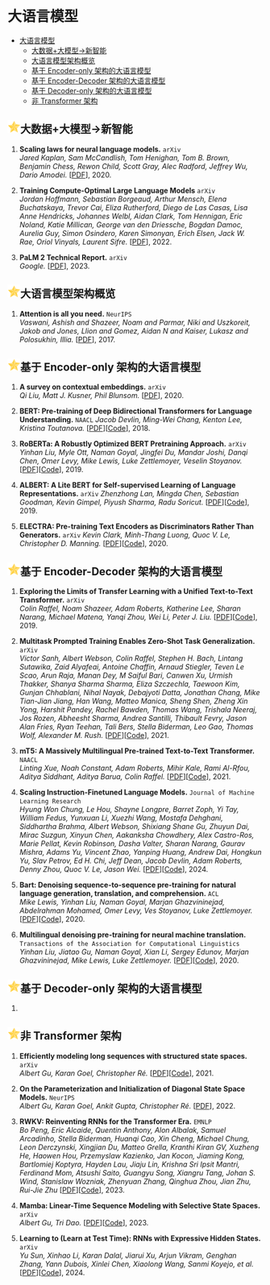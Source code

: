 # 大语言模型

- [大语言模型](#大语言模型)
  - [大数据+大模型→新智能](#大数据大模型新智能)
  - [大语言模型架构概览](#大语言模型架构概览)
  - [基于 Encoder-only 架构的大语言模型](#基于-encoder-only-架构的大语言模型)
  - [基于 Encoder-Decoder 架构的大语言模型](#基于-encoder-decoder-架构的大语言模型)
  - [基于 Decoder-only 架构的大语言模型](#基于-decoder-only-架构的大语言模型)
  - [非 Transformer 架构](#非-transformer-架构)


## <img src="../figure/star.svg" width="25" height="25" />大数据+大模型→新智能
1.  **Scaling laws for neural language models.** `arXiv`    
    *Jared Kaplan, Sam McCandlish, Tom Henighan, Tom B. Brown, Benjamin Chess, Rewon Child, Scott Gray, Alec Radford, Jeffrey Wu, Dario Amodei.* [[PDF](https://arxiv.org/pdf/2001.08361)], 2020.

2.  **Training Compute-Optimal Large Language Models** `arXiv`    
    *Jordan Hoffmann, Sebastian Borgeaud, Arthur Mensch, Elena Buchatskaya, Trevor Cai, Eliza Rutherford, Diego de Las Casas, Lisa Anne Hendricks, Johannes Welbl, Aidan Clark, Tom Hennigan, Eric Noland, Katie Millican, George van den Driessche, Bogdan Damoc, Aurelia Guy, Simon Osindero, Karen Simonyan, Erich Elsen, Jack W. Rae, Oriol Vinyals, Laurent Sifre.* [[PDF](https://arxiv.org/pdf/2203.15556)], 2022.

3.  **PaLM 2 Technical Report.** `arXiv`    
    *Google.* [[PDF](https://arxiv.org/pdf/2305.10403)], 2023.



## <img src="../figure/star.svg" width="25" height="25" />大语言模型架构概览
1.  **Attention is all you need.** `NeurIPS`  
    *Vaswani, Ashish and Shazeer, Noam and Parmar, Niki and Uszkoreit, Jakob and Jones, Llion and Gomez, Aidan N and Kaiser, Lukasz and Polosukhin, Illia.* [[PDF](https://arxiv.org/pdf/1706.03762)], 2017.

## <img src="../figure/star.svg" width="25" height="25" />基于 Encoder-only 架构的大语言模型
1.  **A survey on contextual embeddings.** `arXiv`    
    *Qi Liu, Matt J. Kusner, Phil Blunsom.* [[PDF](https://arxiv.org/pdf/2003.07278)], 2020.

2.  **BERT: Pre-training of Deep Bidirectional Transformers for Language Understanding.** `NAACL`
    *Jacob Devlin, Ming-Wei Chang, Kenton Lee, Kristina Toutanova.* [[PDF](https://aclanthology.org/N19-1423.pdf)][[Code](https://github.com/google-research/bert)], 2018.
    
4.  **RoBERTa: A Robustly Optimized BERT Pretraining Approach.** `arXiv`
    *Yinhan Liu, Myle Ott, Naman Goyal, Jingfei Du, Mandar Joshi, Danqi Chen, Omer Levy, Mike Lewis, Luke Zettlemoyer, Veselin Stoyanov.* [[PDF](https://arxiv.org/abs/1907.11692)][[Code](https://github.com/pytorch/fairseq)], 2019.
    
5.  **ALBERT: A Lite BERT for Self-supervised Learning of Language Representations.** `arXiv`
    *Zhenzhong Lan, Mingda Chen, Sebastian Goodman, Kevin Gimpel, Piyush Sharma, Radu Soricut.* [[PDF](https://arxiv.org/pdf/1909.11942)][[Code](https://github.com/google-research/ALBERT)], 2019.
    
6.  **ELECTRA: Pre-training Text Encoders as Discriminators Rather Than Generators.** `arXiv`
    *Kevin Clark, Minh-Thang Luong, Quoc V. Le, Christopher D. Manning.* [[PDF](https://arxiv.org/pdf/2003.10555)][[Code](https://github.com/google-research/electra)], 2020.


## <img src="../figure/star.svg" width="25" height="25" />基于 Encoder-Decoder 架构的大语言模型
1.  **Exploring the Limits of Transfer Learning with a Unified Text-to-Text Transformer.** `arXiv`  
    *Colin Raffel, Noam Shazeer, Adam Roberts, Katherine Lee, Sharan Narang, Michael Matena, Yanqi Zhou, Wei Li, Peter J. Liu.* [[PDF](https://arxiv.org/pdf/1910.10683)][[Code](https://github.com/google-research/text-to-text-transfer-transformer)], 2019.

2.  **Multitask Prompted Training Enables Zero-Shot Task Generalization.** `arXiv`  
    *Victor Sanh, Albert Webson, Colin Raffel, Stephen H. Bach, Lintang Sutawika, Zaid Alyafeai, Antoine Chaffin, Arnaud Stiegler, Teven Le Scao, Arun Raja, Manan Dey, M Saiful Bari, Canwen Xu, Urmish Thakker, Shanya Sharma Sharma, Eliza Szczechla, Taewoon Kim, Gunjan Chhablani, Nihal Nayak, Debajyoti Datta, Jonathan Chang, Mike Tian-Jian Jiang, Han Wang, Matteo Manica, Sheng Shen, Zheng Xin Yong, Harshit Pandey, Rachel Bawden, Thomas Wang, Trishala Neeraj, Jos Rozen, Abheesht Sharma, Andrea Santilli, Thibault Fevry, Jason Alan Fries, Ryan Teehan, Tali Bers, Stella Biderman, Leo Gao, Thomas Wolf, Alexander M. Rush.* [[PDF](https://arxiv.org/pdf/2110.08207)][[Code](https://github.com/bigscience-workshop/promptsource)], 2021.

3.  **mT5: A Massively Multilingual Pre-trained Text-to-Text Transformer.** `NAACL`  
    *Linting Xue, Noah Constant, Adam Roberts, Mihir Kale, Rami Al-Rfou, Aditya Siddhant, Aditya Barua, Colin Raffel.* [[PDF](https://aclanthology.org/2021.naacl-main.41.pdf)][[Code](https://goo.gle/mt5-code)], 2021.

4.  **Scaling Instruction-Finetuned Language Models.** `Journal of Machine Learning Research`  
    *Hyung Won Chung, Le Hou, Shayne Longpre, Barret Zoph, Yi Tay, William Fedus, Yunxuan Li, Xuezhi Wang, Mostafa Dehghani, Siddhartha Brahma, Albert Webson, Shixiang Shane Gu, Zhuyun Dai, Mirac Suzgun, Xinyun Chen, Aakanksha Chowdhery, Alex Castro-Ros, Marie Pellat, Kevin Robinson, Dasha Valter, Sharan Narang, Gaurav Mishra, Adams Yu, Vincent Zhao, Yanping Huang, Andrew Dai, Hongkun Yu, Slav Petrov, Ed H. Chi, Jeff Dean, Jacob Devlin, Adam Roberts, Denny Zhou, Quoc V. Le, Jason Wei.* [[PDF](https://www.jmlr.org/papers/volume25/23-0870/23-0870.pdf)][[Code](https://github.com/google-research/t5x/blob/main/docs/models.md#flan-t5-checkpoints)], 2024.

5.  **Bart: Denoising sequence-to-sequence pre-training for natural language generation, translation, and comprehension.** `ACL`  
    *Mike Lewis, Yinhan Liu, Naman Goyal, Marjan Ghazvininejad, Abdelrahman Mohamed, Omer Levy, Ves Stoyanov, Luke Zettlemoyer.* [[PDF](https://aclanthology.org/2020.acl-main.703.pdf)][[Code](https://github.com/facebookresearch/fairseq/blob/main/examples/bart)], 2020.

6.  **Multilingual denoising pre-training for neural machine translation.** `Transactions of the Association for Computational Linguistics`  
    *Yinhan Liu, Jiatao Gu, Naman Goyal, Xian Li, Sergey Edunov, Marjan Ghazvininejad, Mike Lewis, Luke Zettlemoyer.* [[PDF](https://arxiv.org/pdf/2001.08210)][[Code](https://github.com/facebookresearch/fairseq/blob/main/examples/mbart)], 2020.


## <img src="../figure/star.svg" width="25" height="25" />基于 Decoder-only 架构的大语言模型
1.  


## <img src="../figure/star.svg" width="25" height="25" />非 Transformer 架构
1. **Efficiently modeling long sequences with structured state spaces.** `arXiv`  
   *Albert Gu, Karan Goel, Christopher Ré.* [[PDF](https://arxiv.org/abs/2111.00396)][[Code](https://github.com/state-spaces/s4)], 2021.
   
2. **On the Parameterization and Initialization of Diagonal State Space Models.** `NeurIPS`  
   *Albert Gu, Karan Goel, Ankit Gupta, Christopher Ré.* [[PDF](https://arxiv.org/abs/2206.11893)], 2022.
   
3. **RWKV: Reinventing RNNs for the Transformer Era.** `EMNLP`  
   *Bo Peng, Eric Alcaide, Quentin Anthony, Alon Albalak, Samuel Arcadinho, Stella Biderman, Huanqi Cao, Xin Cheng, Michael Chung, Leon Derczynski, Xingjian Du, Matteo Grella, Kranthi Kiran GV, Xuzheng He, Haowen Hou, Przemyslaw Kazienko, Jan Kocon, Jiaming Kong, Bartlomiej Koptyra, Hayden Lau, Jiaju Lin, Krishna Sri Ipsit Mantri, Ferdinand Mom, Atsushi Saito, Guangyu Song, Xiangru Tang, Johan S. Wind, Stanislaw Wozniak, Zhenyuan Zhang, Qinghua Zhou, Jian Zhu, Rui-Jie Zhu* [[PDF](https://arxiv.org/abs/2305.13048)][[Code](https://github.com/BlinkDL/RWKV-LM)], 2023.

4. **Mamba: Linear-Time Sequence Modeling with Selective State Spaces.** `arXiv`  
   *Albert Gu, Tri Dao.* [[PDF](https://arxiv.org/abs/2312.00752)][[Code](https://github.com/state-spaces/mamba)], 2023.

5. **Learning to (Learn at Test Time): RNNs with Expressive Hidden States.** `arXiv`  
   *Yu Sun, Xinhao Li, Karan Dalal, Jiarui Xu, Arjun Vikram, Genghan Zhang, Yann Dubois, Xinlei Chen, Xiaolong Wang, Sanmi Koyejo, et al.* [[PDF](https://arxiv.org/abs/2407.04620)][[Code](https://github.com/test-time-training/ttt-lm-pytorch)], 2024.
